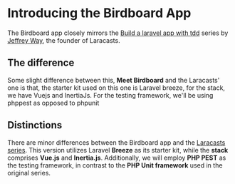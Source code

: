 # Introducing the Birdboard App
The Birdboard app closely mirrors the [Build a laravel app with tdd](https://laracasts.com/series/build-a-laravel-app-with-tdd) series by [Jeffrey Way](https://laracasts.com/browse/instructors/JeffreyWay), the founder of Laracasts.
## The difference
Some slight difference between this, **Meet Birdboard** and the Laracasts' one is that, the starter kit used on this one is Laravel breeze, for the stack, we have Vuejs and InertiaJs. For the testing framework, we'll be using phppest as opposed to phpunit

## Distinctions
There are minor differences between the Birdboard app and the [Laracasts series](https://laracasts.com/series/build-a-laravel-app-with-tdd). This version utilizes Laravel **Breeze** as its starter kit, while the **stack** comprises **Vue.js** and **Inertia.js**. Additionally, we will employ **PHP PEST** as the testing framework, in contrast to the **PHP Unit framework** used in the original series.
